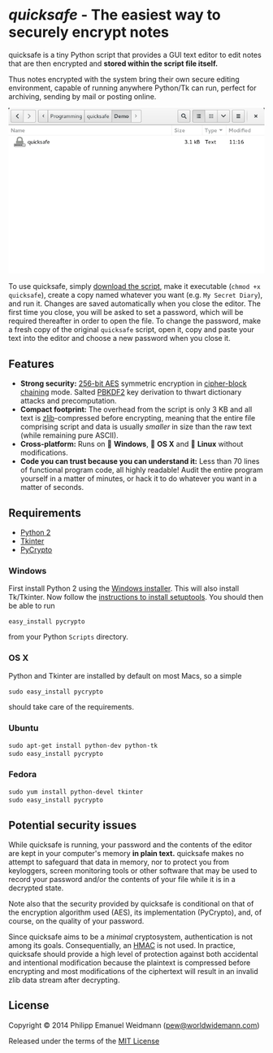 # *quicksafe* - The easiest way to securely encrypt notes

quicksafe is a tiny Python script that provides a GUI text editor to edit notes that are then encrypted and **stored within the script file itself.**

Thus notes encrypted with the system bring their own secure editing environment, capable of running anywhere Python/Tk can run, perfect for archiving, sending by mail or posting online.

![Screencast](screencast.gif)

To use quicksafe, simply [download the script](quicksafe), make it executable (`chmod +x quicksafe`), create a copy named whatever you want (e.g. `My Secret Diary`), and run it. Changes are saved automatically when you close the editor. The first time you close, you will be asked to set a password, which will be required thereafter in order to open the file. To change the password, make a fresh copy of the original `quicksafe` script, open it, copy and paste your text into the editor and choose a new password when you close it.

## Features

* **Strong security:** [256-bit AES](http://en.wikipedia.org/wiki/Advanced_Encryption_Standard) symmetric encryption in [cipher-block chaining](http://en.wikipedia.org/wiki/Block_cipher_mode_of_operation#Cipher-block_chaining_.28CBC.29) mode. Salted [PBKDF2](http://en.wikipedia.org/wiki/PBKDF2) key derivation to thwart dictionary attacks and precomputation.
* **Compact footprint:** The overhead from the script is only 3 KB and all text is [zlib](http://en.wikipedia.org/wiki/Zlib)-compressed before encrypting, meaning that the entire file comprising script and data is usually *smaller* in size than the raw text (while remaining pure ASCII).
* **Cross-platform:** Runs on :checkered_flag: **Windows**, :apple: **OS X** and :penguin: **Linux** without modifications.
* **Code you can trust because you can understand it:** Less than 70 lines of functional program code, all highly readable! Audit the entire program yourself in a matter of minutes, or hack it to do whatever you want in a matter of seconds.

## Requirements
* [Python 2](https://www.python.org/)
* [Tkinter](https://wiki.python.org/moin/TkInter)
* [PyCrypto](https://www.dlitz.net/software/pycrypto/)

### Windows

First install Python 2 using the [Windows installer](https://www.python.org/downloads/windows/). This will also install Tk/Tkinter. Now follow the [instructions to install setuptools](https://pypi.python.org/pypi/setuptools#windows-simplified). You should then be able to run

```
easy_install pycrypto
```

from your Python `Scripts` directory.

### OS X

Python and Tkinter are installed by default on most Macs, so a simple

```
sudo easy_install pycrypto
```

should take care of the requirements.

### Ubuntu

```
sudo apt-get install python-dev python-tk
sudo easy_install pycrypto
```

### Fedora

```
sudo yum install python-devel tkinter
sudo easy_install pycrypto
```

## Potential security issues

While quicksafe is running, your password and the contents of the editor are kept in your computer's memory **in plain text.** quicksafe makes no attempt to safeguard that data in memory, nor to protect you from keyloggers, screen monitoring tools or other software that may be used to record your password and/or the contents of your file while it is in a decrypted state.

Note also that the security provided by quicksafe is conditional on that of the encryption algorithm used (AES), its implementation (PyCrypto), and, of course, on the quality of your password.

Since quicksafe aims to be a *minimal* cryptosystem, authentication is not among its goals. Consequentially, an [HMAC](http://en.wikipedia.org/wiki/Hash-based_message_authentication_code) is not used. In practice, quicksafe should provide a high level of protection against both accidental and intentional modification because the plaintext is compressed before encrypting and most modifications of the ciphertext will result in an invalid zlib data stream after decrypting.

## License

Copyright © 2014 Philipp Emanuel Weidmann (<pew@worldwidemann.com>)

Released under the terms of the [MIT License](http://opensource.org/licenses/MIT)

